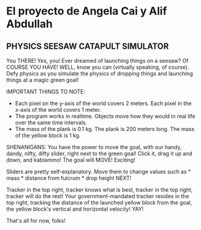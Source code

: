 # El proyecto de Angela Cai y Alif Abdullah
## PHYSICS SEESAW CATAPULT SIMULATOR

You THERE! Yes, you! Ever dreamed of launching things on a seesaw?  Of COURSE YOU HAVE! WELL, know you can (virtually speaking, of course).  Defy physics as you simulate the physics of dropping things 
and launching things at a magic green goal!

IMPORTANT THINGS TO NOTE: 
* Each pixel on the y-axis of the world covers 2 meters. Each pixel in the x-axis of the world covers 1 meter.  
* The program works in realtime. Objects move how they would in real life over the same time intervals.  
* The mass of the plank is 0.1 kg. The plank is 200 meters long. The mass of the yellow block is 1 kg.  


SHENANIGANS:
You have the power to move the goal, with our handy, dandy, nifty, difty slider, right next to the green goal! Click it, drag it up and down, and kablammo! The goal will MOVE! Exciting!

Sliders are pretty self-explanatory. Move them to change values such as * mass * distance from fulcrum * drop height NEXT!

Tracker in the top right, tracker knows what is best, tracker in the top right, tracker will do the rest! Your government-mandated tracker resides in the top right, tracking the distance of the launched yellow block from the 
goal, the yellow block's vertical and horizontal velocity!  YAY!

That's all for now, folks!
